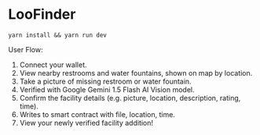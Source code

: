 # LooFinder

```
yarn install && yarn run dev
```

User Flow:

1. Connect your wallet.
2. View nearby restrooms and water fountains, shown on map by location.
3. Take a picture of missing restroom or water fountain.
4. Verified with Google Gemini 1.5 Flash AI Vision model.
5. Confirm the facility details (e.g. picture, location, description, rating, time).
6. Writes to smart contract with file, location, time.
7. View your newly verified facility addition!

